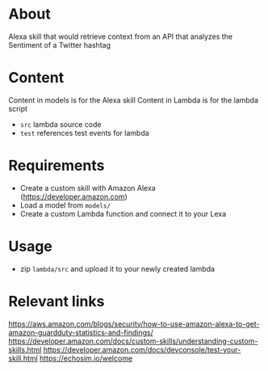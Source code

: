 # About

Alexa skill that would retrieve context from an API that analyzes the Sentiment of a Twitter hashtag

# Content

Content in models is for the Alexa skill
Content in Lambda is for the lambda script
 * `src` lambda source code
 * `test` references test events for lambda

# Requirements
 * Create a custom skill with Amazon Alexa (https://developer.amazon.com)
 * Load a model from `models/`
 * Create a custom Lambda function and connect it to your Lexa

# Usage
 * zip `lambda/src` and upload it to your newly created lambda

# Relevant links
https://aws.amazon.com/blogs/security/how-to-use-amazon-alexa-to-get-amazon-guardduty-statistics-and-findings/
https://developer.amazon.com/docs/custom-skills/understanding-custom-skills.html
https://developer.amazon.com/docs/devconsole/test-your-skill.html
https://echosim.io/welcome
